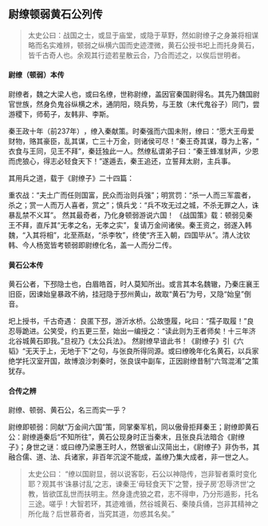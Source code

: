 ## 尉缭顿弱黄石公列传​​
> 太史公曰​​：战国之士，或显于庙堂，或隐于草野，然如尉缭子之身兼将相谋略而名实难辨，顿弱之纵横六国而史迹湮微，黄石公授书圯上而托身黄石，皆千古奇人也。余观其行迹若星散云合，乃合而述之，以俟后世明者。
>

#### 尉缭（顿弱）本传​​
尉缭者，魏之大梁人也，或曰名缭，世称尉缭，盖因官秦​​国尉​​得名。其先乃魏国尉官世族，然身负鬼谷纵横之术，通阴阳，晓兵势，与王敖（末代鬼谷子）同门，尝游稷下，师荀子，友韩非、李斯。

秦王政十年（前237年）​​，缭入秦献策。时秦强而六国未附，缭曰：“​​愿大王毋爱财物，赂其豪臣，乱其谋​​，亡三十万金，则诸侯可尽！”秦王奇其谋，尊为上客，“​​衣食与王同，见王不拜​​”，秦廷独此一人。然缭私谓弟子曰：“秦王蜂准豺声，​​少恩而虎狼心​​，得志必轻食天下！”遂遁去，秦王追还，立誓拜​​太尉​​，主兵事。

其用兵之道，载于《尉缭子》二十四篇：

重农战​​：“​​夫土广而任则国富，民众而治则兵强​​”；
​​明赏罚​​：“​​杀一人而三军震者，杀之；赏一人而万人喜者，赏之​​”；
​​慎兵戈​​：“​​兵不攻无过之城，不杀无罪之人​​，诛暴乱禁不义耳”。
然其最奇者，乃化身顿弱游说六国！
《战国策》载：顿弱见秦王不拜，直斥其“​​无孝之名，无孝之实​​”，复请万金间诸侯。秦王资之，弱遂入韩魏，“​​入其将相​​”，北至燕赵，“​​杀李牧​​”，终使“​​齐王入朝，四国毕从​​”。清人沈钦韩、今人杨宽皆考顿弱即尉缭化名，盖一人而分二传。

#### 黄石公本传​​

黄石公者，下邳隐士也，白眉皓首，时人莫知所出。或言其本名​​魏辙​​，乃秦庄襄王旧臣，因谏始皇暴政不纳，挂冠隐于邳州黄山，故取“黄石”为号，又隐“始皇”倒音。

​圯上授书​​，千古奇遇：
良匿下邳，游沂水桥。公故堕履，叱曰：“孺子取履！”良忍辱跪进。公笑受，约五更三至，始出一编授之：“​​读此则为王者师矣！十三年济北谷城黄石即我​​。”旦视乃《太公兵法》。
然尉缭早谙此书！《尉缭子》引《六韬》“​​无天于上，无地于下​​”之句，与张良所得同源。或曰缭晚年化名黄石，以兵家绝学托汉室开国，故博浪沙刺秦时，张良误中副车，正因尉缭昔制“六驾混淆”之策犹存。

#### 合传之辨​​

尉缭、顿弱、黄石公，名三而实一乎？

尉缭即顿弱​​：同献“万金间六国”策，同掌秦军机，同以傲骨拒拜秦王；
​​尉缭即黄石公​​：尉缭遁秦后“不知所往”，黄石公现身时正当秦末，且张良兵法暗合《尉缭子》；
​​身世之谜​​：或曰缭乃梁惠王时人，然银雀山汉简出土，《尉缭子》非伪书，其融合儒、道、法、兵诸家，非百年沉淀不能成，盖缭乃集大成者，非一世之人。

> 太史公曰​​：
> “缭以国尉显，弱以说客彰，石公以神隐传，岂非智者乘时变化耶？观其书‘​​诛暴讨乱​​’之志，谏秦王‘​​毋轻食天下​​’之警，授子房‘​​忍辱济世​​’之教，皆欲匡乱世而扶明主。然身逢虎狼之君，志不得申，乃分形遁影，托名三途。嗟乎！大智若环，其迹难循，然谷城黄石、秦陵兵俑，岂非其精神之所化哉？后世慕奇者，当究其道，勿惑其名矣。”